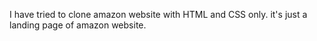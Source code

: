 I have tried to clone amazon website with HTML and CSS only. it's just a  landing page of amazon website.
